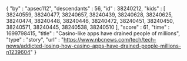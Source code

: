 {
  "by" : "apsec112",
  "descendants" : 56,
  "id" : 38240212,
  "kids" : [ 38240559, 38240477, 38240657, 38240439, 38240628, 38240625, 38240474, 38240448, 38240446, 38240472, 38240451, 38240450, 38240571, 38240445, 38240538, 38240510 ],
  "score" : 61,
  "time" : 1699798415,
  "title" : "Casino-like apps have drained people of millions",
  "type" : "story",
  "url" : "https://www.nbcnews.com/tech/tech-news/addicted-losing-how-casino-apps-have-drained-people-millions-n1239604"
}
